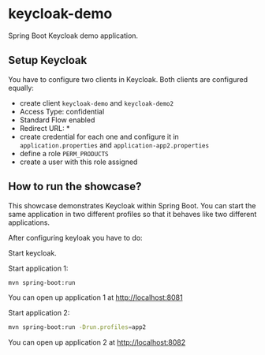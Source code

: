 # keycloak-demo
Spring Boot Keycloak demo application.

## Setup Keycloak

You have to configure two clients in Keycloak. Both clients are configured equally:

- create client `keycloak-demo` and `keycloak-demo2`
- Access Type: confidential
- Standard Flow enabled
- Redirect URL: *
- create credential for each one and configure it in `application.properties` and `application-app2.properties`
- define a role `PERM_PRODUCTS`
- create a user with this role assigned

## How to run the showcase?

This showcase demonstrates Keycloak within Spring Boot. You can start the same application in two different
profiles so that it behaves like two different applications.

After configuring keyloak you have to do:

Start keycloak.

Start application 1: 
```bash
mvn spring-boot:run
```
You can open up application 1 at [http://localhost:8081](http://localhost:8081)

Start application 2:
```bash
mvn spring-boot:run -Drun.profiles=app2
```
You can open up application 2 at [http://localhost:8082](http://localhost:8081)

